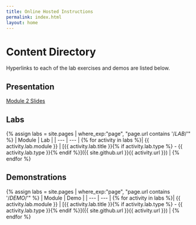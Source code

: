 ```yaml
---
title: Online Hosted Instructions
permalink: index.html
layout: home
---
```


# Content Directory

Hyperlinks to each of the lab exercises and demos are listed below.

## Presentation

[Module 2 Slides](Presentation/20778C_02U.pdf)

## Labs

{% assign labs = site.pages | where_exp:"page", "page.url contains '/_LAB_/'" %}
| Module | Lab |
| --- | --- | 
{% for activity in labs  %}| {{ activity.lab.module }} | [{{ activity.lab.title }}{% if activity.lab.type %} - {{ activity.lab.type }}{% endif %}]({{ site.github.url }}{{ activity.url }}) |
{% endfor %}

## Demonstrations

{% assign labs = site.pages | where_exp:"page", "page.url contains '/_DEMO_/'" %}
| Module | Demo |
| --- | --- | 
{% for activity in labs  %}| {{ activity.lab.module }} | [{{ activity.lab.title }}{% if activity.lab.type %} - {{ activity.lab.type }}{% endif %}]({{ site.github.url }}{{ activity.url }}) |
{% endfor %}